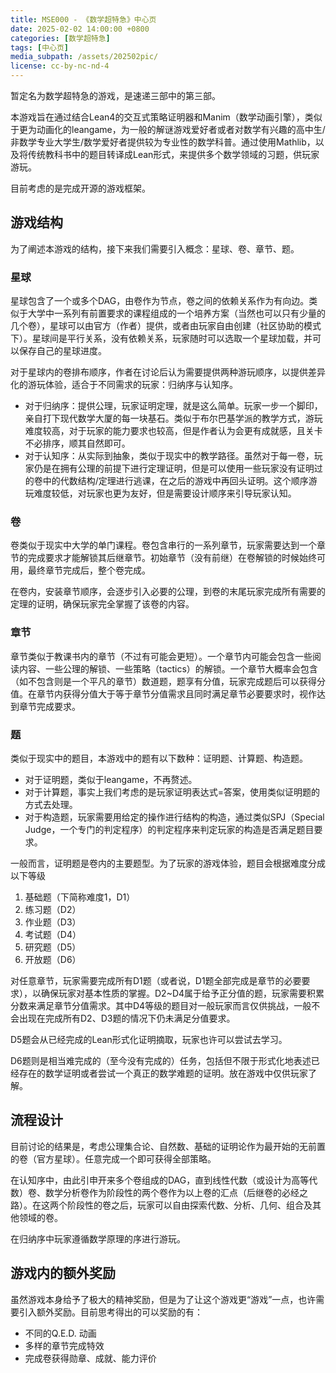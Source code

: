 ```yaml
---
title: MSE000 - 《数学超特急》中心页
date: 2025-02-02 14:00:00 +0800
categories: [数学超特急]
tags: [中心页] 
media_subpath: /assets/202502pic/
license: cc-by-nc-nd-4
---
```


暂定名为数学超特急的游戏，是速递三部中的第三部。

本游戏旨在通过结合Lean4的交互式策略证明器和Manim（数学动画引擎），类似于更为动画化的leangame，为一般的解谜游戏爱好者或者对数学有兴趣的高中生/非数学专业大学生/数学爱好者提供较为专业性的数学科普。通过使用Mathlib，以及将传统教科书中的题目转译成Lean形式，来提供多个数学领域的习题，供玩家游玩。

目前考虑的是完成开源的游戏框架。

## 游戏结构

为了阐述本游戏的结构，接下来我们需要引入概念：星球、卷、章节、题。

### 星球

星球包含了一个或多个DAG，由卷作为节点，卷之间的依赖关系作为有向边。类似于大学中一系列有前置要求的课程组成的一个培养方案（当然也可以只有少量的几个卷），星球可以由官方（作者）提供，或者由玩家自由创建（社区协助的模式下）。星球间是平行关系，没有依赖关系，玩家随时可以选取一个星球加载，并可以保存自己的星球进度。

对于星球内的卷排布顺序，作者在讨论后认为需要提供两种游玩顺序，以提供差异化的游玩体验，适合于不同需求的玩家：归纳序与认知序。

- 对于归纳序：提供公理，玩家证明定理，就是这么简单。玩家一步一个脚印，亲自打下现代数学大厦的每一块基石。类似于布尔巴基学派的教学方式，游玩难度较高，对于玩家的能力要求也较高，但是作者认为会更有成就感，且关卡不必排序，顺其自然即可。
- 对于认知序：从实际到抽象，类似于现实中的教学路径。虽然对于每一卷，玩家仍是在拥有公理的前提下进行定理证明，但是可以使用一些玩家没有证明过的卷中的代数结构/定理进行逃课，在之后的游戏中再回头证明。这个顺序游玩难度较低，对玩家也更为友好，但是需要设计顺序来引导玩家认知。

### 卷

卷类似于现实中大学的单门课程。卷包含串行的一系列章节，玩家需要达到一个章节的完成要求才能解锁其后继章节。初始章节（没有前继）在卷解锁的时候始终可用，最终章节完成后，整个卷完成。

在卷内，安装章节顺序，会逐步引入必要的公理，到卷的末尾玩家完成所有需要的定理的证明，确保玩家完全掌握了该卷的内容。

### 章节

章节类似于教课书内的章节（不过有可能会更短）。一个章节内可能会包含一些阅读内容、一些公理的解锁、一些策略（tactics）的解锁。一个章节大概率会包含（如不包含则是一个平凡的章节）数道题，题享有分值，玩家完成题后可以获得分值。在章节内获得分值大于等于章节分值需求且同时满足章节必要要求时，视作达到章节完成要求。

### 题

类似于现实中的题目，本游戏中的题有以下数种：证明题、计算题、构造题。

- 对于证明题，类似于leangame，不再赘述。
- 对于计算题，事实上我们考虑的是玩家证明表达式=答案，使用类似证明题的方式去处理。
- 对于构造题，玩家需要用给定的操作进行结构的构造，通过类似SPJ（Special Judge，一个专门的判定程序）的判定程序来判定玩家的构造是否满足题目要求。

一般而言，证明题是卷内的主要题型。为了玩家的游戏体验，题目会根据难度分成以下等级

1. 基础题（下简称难度1，D1）
2. 练习题（D2）
3. 作业题（D3）
4. 考试题（D4）
5. 研究题（D5）
6. 开放题（D6）

对任意章节，玩家需要完成所有D1题（或者说，D1题全部完成是章节的必要要求），以确保玩家对基本性质的掌握。D2~D4属于给予正分值的题，玩家需要积累分数来满足章节分值需求。其中D4等级的题目对一般玩家而言仅供挑战，一般不会出现在完成所有D2、D3题的情况下仍未满足分值要求。

D5题会从已经完成的Lean形式化证明摘取，玩家也许可以尝试去学习。

D6题则是相当难完成的（至今没有完成的）任务，包括但不限于形式化地表述已经存在的数学证明或者尝试一个真正的数学难题的证明。放在游戏中仅供玩家了解。

## 流程设计

目前讨论的结果是，考虑公理集合论、自然数、基础的证明论作为最开始的无前置的卷（官方星球）。任意完成一个即可获得全部策略。

在认知序中，由此引申开来多个卷组成的DAG，直到线性代数（或设计为高等代数）卷、数学分析卷作为阶段性的两个卷作为以上卷的汇点（后继卷的必经之路）。在这两个阶段性的卷之后，玩家可以自由探索代数、分析、几何、组合及其他领域的卷。

在归纳序中玩家遵循数学原理的序进行游玩。

## 游戏内的额外奖励

虽然游戏本身给予了极大的精神奖励，但是为了让这个游戏更“游戏”一点，也许需要引入额外奖励。目前思考得出的可以奖励的有：

- 不同的Q.E.D. 动画
- 多样的章节完成特效
- 完成卷获得勋章、成就、能力评价







